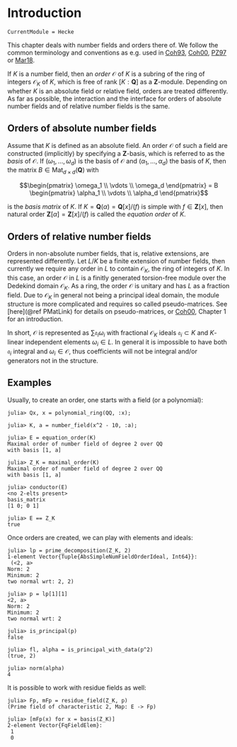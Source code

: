 # Introduction
```@meta
CurrentModule = Hecke
```

This chapter deals with number fields and orders there of.
We follow the common terminology and conventions as e.g. used in
[Coh93](@cite), [Coh00](@cite), [PZ97](@cite) or [Mar18](@cite).

If $K$ is a number field, then an *order* $\mathcal
O$ of $K$ is a subring of the ring of integers $\mathcal O_K$ of $K$, which is free
of rank $[K : \mathbf Q]$ as a $\mathbf Z$-module. Depending on whether
$K$ is an absolute field or relative field, orders are treated differently.
As far as possible, the interaction and the interface for orders of absolute number fields
and of relative number fields is the same.

## Orders of absolute number fields

Assume that $K$ is defined as an absolute field.
An order $\mathcal O$ of such a field are constructed (implicitly) by
specifying a $\mathbf Z$-basis, which is referred to as the *basis* of $\mathcal
O$. If $(\omega_1,\dotsc,\omega_d)$ is the basis of $\mathcal O$ and
$(\alpha_1,\dotsc,\alpha_d)$ the basis of $K$, then the
matrix $B \in \operatorname{Mat}_{d \times d}(\mathbf Q)$ with
```math
\begin{pmatrix} \omega_1 \\ \vdots \\ \omega_d \end{pmatrix} = B \begin{pmatrix} \alpha_1 \\ \vdots \\ \alpha_d \end{pmatrix}
```
is the *basis matrix* of $K$.
If $K = \mathbf{Q}(\alpha) = \mathbf{Q}[x]/(f)$ is simple with $f \in
\mathbf{Z}[x]$, then natural order $\mathbf Z[\alpha] = \mathbf{Z}[x]/(f)$ is
called the *equation order* of $K$.

## Orders of relative number fields

Orders in non-absolute number fields, that is, relative extensions, are represented
differently. Let $L/K$ be a finite extension of number fields, then currently
we require any order in $L$ to contain $\mathcal O_K$, the ring
of integers of $K$. In this case, an order $\mathcal O$ in $L$ is a
finitly generated torsion-free module over the Dedekind domain $\mathcal O_K$. As a ring,
the order $\mathcal O$ is unitary and has $L$ as a fraction field.
Due to $\mathcal O_K$ in general not being a principal
ideal domain, the module structure is more complicated
and requires so called pseudo-matrices. See
[here](@ref PMatLink) for details on pseudo-matrices, or [Coh00](@cite),
Chapter 1 for an introduction.

In short, $\mathcal O$ is represented as $\sum \mathfrak a_i \omega_i$
with fractional $\mathcal O_K$ ideals $\mathfrak a_i\subset K$ and
$K$-linear independent elements $\omega_i\in L$. In general
it is impossible to have both $\mathfrak a_i$ integral and
$\omega_i \in \mathcal O$, thus coefficients will not be integral and/or
generators not in the structure.

## Examples

Usually, to create an order, one starts with a field (or a polynomial):

```jldoctest 1
julia> Qx, x = polynomial_ring(QQ, :x);

julia> K, a = number_field(x^2 - 10, :a);

julia> E = equation_order(K)
Maximal order of number field of degree 2 over QQ
with basis [1, a]

julia> Z_K = maximal_order(K)
Maximal order of number field of degree 2 over QQ
with basis [1, a]

julia> conductor(E)
<no 2-elts present>
basis_matrix
[1 0; 0 1]

julia> E == Z_K
true
```

Once orders are created, we can play with elements and ideals:

```jldoctest 1
julia> lp = prime_decomposition(Z_K, 2)
1-element Vector{Tuple{AbsSimpleNumFieldOrderIdeal, Int64}}:
 (<2, a>
Norm: 2
Minimum: 2
two normal wrt: 2, 2)

julia> p = lp[1][1]
<2, a>
Norm: 2
Minimum: 2
two normal wrt: 2

julia> is_principal(p)
false

julia> fl, alpha = is_principal_with_data(p^2)
(true, 2)

julia> norm(alpha)
4
```

It is possible to work with residue fields as well:

```jldoctest 1
julia> Fp, mFp = residue_field(Z_K, p)
(Prime field of characteristic 2, Map: E -> Fp)

julia> [mFp(x) for x = basis(Z_K)]
2-element Vector{FqFieldElem}:
 1
 0
```
